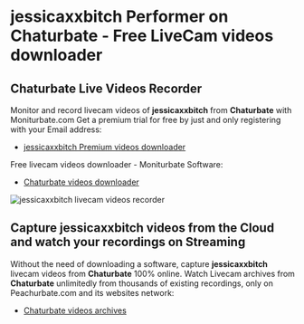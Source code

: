 # jessicaxxbitch Performer on Chaturbate - Free LiveCam videos downloader

## Chaturbate Live Videos Recorder

Monitor and record livecam videos of **jessicaxxbitch** from **Chaturbate** with Moniturbate.com
Get a premium trial for free by just and only registering with your Email address:
* [jessicaxxbitch Premium videos downloader](https://moniturbate.com/request-demo-licence-key.html)

Free livecam videos downloader - Moniturbate Software:
* [Chaturbate videos downloader](https://moniturbate.com/moniturbate-download-software.html)

![jessicaxxbitch livecam videos recorder](https://peachurnet.com/templates/moniturbate-software.png)


## Capture jessicaxxbitch videos from the Cloud and watch your recordings on Streaming

Without the need of downloading a software, capture **jessicaxxbitch** livecam videos from **Chaturbate** 100% online.
Watch Livecam archives from **Chaturbate** unlimitedly from thousands of existing recordings, only on Peachurbate.com and its websites network:
* [Chaturbate videos archives](https://peachurnet.com/)